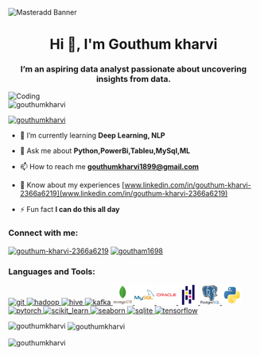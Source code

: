 ![Masteradd Banner](https://www.dataentryoutsourced.com/blog/wp-content/uploads/2012/12/data-mining-process-banner.jpg)

<h1 align="center">Hi 👋, I'm Gouthum kharvi</h1>
<h3 align="center">I’m an aspiring data analyst passionate about uncovering insights from data.</h3>
<img align="left" alt="Coding" width="400" src="https://i.gifer.com/origin/1e/1efebdb3fc3ec45938a06112d1b13feb_w200.webp">

<p align="left"> <img src="https://komarev.com/ghpvc/?username=gouthumkharvi&label=Profile%20views&color=0e75b6&style=flat" alt="gouthumkharvi" /> </p>

<p align="left"> <a href="https://github.com/ryo-ma/github-profile-trophy"><img src="https://github-profile-trophy.vercel.app/?username=gouthumkharvi" alt="gouthumkharvi" /></a> </p>

- 🌱 I’m currently learning **Deep Learning, NLP**

- 💬 Ask me about **Python,PowerBi,Tableu,MySql,ML**

- 📫 How to reach me **gouthumkharvi1899@gmail.com**

- 📄 Know about my experiences [www.linkedin.com/in/gouthum-kharvi-2366a6219](www.linkedin.com/in/gouthum-kharvi-2366a6219)

- ⚡ Fun fact **I can do this all day**

<h3 align="left">Connect with me:</h3>
<p align="left">
<a href="https://linkedin.com/in/gouthum-kharvi-2366a6219" target="blank"><img align="center" src="https://raw.githubusercontent.com/rahuldkjain/github-profile-readme-generator/master/src/images/icons/Social/linked-in-alt.svg" alt="gouthum-kharvi-2366a6219" height="30" width="40" /></a>
<a href="https://kaggle.com/goutham1698" target="blank"><img align="center" src="https://raw.githubusercontent.com/rahuldkjain/github-profile-readme-generator/master/src/images/icons/Social/kaggle.svg" alt="goutham1698" height="30" width="40" /></a>
</p>

<h3 align="left">Languages and Tools:</h3>
<p align="left"> <a href="https://git-scm.com/" target="_blank" rel="noreferrer"> <img src="https://www.vectorlogo.zone/logos/git-scm/git-scm-icon.svg" alt="git" width="40" height="40"/> </a> <a href="https://hadoop.apache.org/" target="_blank" rel="noreferrer"> <img src="https://www.vectorlogo.zone/logos/apache_hadoop/apache_hadoop-icon.svg" alt="hadoop" width="40" height="40"/> </a> <a href="https://hive.apache.org/" target="_blank" rel="noreferrer"> <img src="https://www.vectorlogo.zone/logos/apache_hive/apache_hive-icon.svg" alt="hive" width="40" height="40"/> </a> <a href="https://kafka.apache.org/" target="_blank" rel="noreferrer"> <img src="https://www.vectorlogo.zone/logos/apache_kafka/apache_kafka-icon.svg" alt="kafka" width="40" height="40"/> </a> <a href="https://www.mongodb.com/" target="_blank" rel="noreferrer"> <img src="https://raw.githubusercontent.com/devicons/devicon/master/icons/mongodb/mongodb-original-wordmark.svg" alt="mongodb" width="40" height="40"/> </a> <a href="https://www.mysql.com/" target="_blank" rel="noreferrer"> <img src="https://raw.githubusercontent.com/devicons/devicon/master/icons/mysql/mysql-original-wordmark.svg" alt="mysql" width="40" height="40"/> </a> <a href="https://www.oracle.com/" target="_blank" rel="noreferrer"> <img src="https://raw.githubusercontent.com/devicons/devicon/master/icons/oracle/oracle-original.svg" alt="oracle" width="40" height="40"/> </a> <a href="https://pandas.pydata.org/" target="_blank" rel="noreferrer"> <img src="https://raw.githubusercontent.com/devicons/devicon/2ae2a900d2f041da66e950e4d48052658d850630/icons/pandas/pandas-original.svg" alt="pandas" width="40" height="40"/> </a> <a href="https://www.postgresql.org" target="_blank" rel="noreferrer"> <img src="https://raw.githubusercontent.com/devicons/devicon/master/icons/postgresql/postgresql-original-wordmark.svg" alt="postgresql" width="40" height="40"/> </a> <a href="https://www.python.org" target="_blank" rel="noreferrer"> <img src="https://raw.githubusercontent.com/devicons/devicon/master/icons/python/python-original.svg" alt="python" width="40" height="40"/> </a> <a href="https://pytorch.org/" target="_blank" rel="noreferrer"> <img src="https://www.vectorlogo.zone/logos/pytorch/pytorch-icon.svg" alt="pytorch" width="40" height="40"/> </a> <a href="https://scikit-learn.org/" target="_blank" rel="noreferrer"> <img src="https://upload.wikimedia.org/wikipedia/commons/0/05/Scikit_learn_logo_small.svg" alt="scikit_learn" width="40" height="40"/> </a> <a href="https://seaborn.pydata.org/" target="_blank" rel="noreferrer"> <img src="https://seaborn.pydata.org/_images/logo-mark-lightbg.svg" alt="seaborn" width="40" height="40"/> </a> <a href="https://www.sqlite.org/" target="_blank" rel="noreferrer"> <img src="https://www.vectorlogo.zone/logos/sqlite/sqlite-icon.svg" alt="sqlite" width="40" height="40"/> </a> <a href="https://www.tensorflow.org" target="_blank" rel="noreferrer"> <img src="https://www.vectorlogo.zone/logos/tensorflow/tensorflow-icon.svg" alt="tensorflow" width="40" height="40"/> </a> </p>

<p><img align="left" src="https://github-readme-stats.vercel.app/api/top-langs?username=gouthumkharvi&show_icons=true&locale=en&layout=compact" alt="gouthumkharvi" /></p>

<p>&nbsp;<img align="center" src="https://github-readme-stats.vercel.app/api?username=gouthumkharvi&show_icons=true&locale=en" alt="gouthumkharvi" /></p>

<p><img align="center" src="https://github-readme-streak-stats.herokuapp.com/?user=gouthumkharvi&" alt="gouthumkharvi" /></p>

